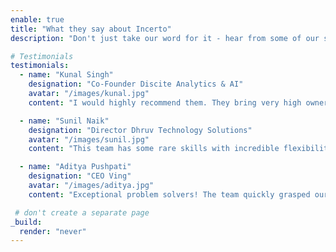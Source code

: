 ```yaml
---
enable: true
title: "What they say about Incerto"
description: "Don't just take our word for it - hear from some of our satisfied clients! Check out some of our testimonials below to see what others are saying about Incerto."

# Testimonials
testimonials:
  - name: "Kunal Singh"
    designation: "Co-Founder Discite Analytics & AI"
    avatar: "/images/kunal.jpg"
    content: "I would highly recommend them. They bring very high ownership to the projects they work on with no followups required, and they are really good problem solvers so its easy to trust them with some critical issues you are facing.</br></br></br>"

  - name: "Sunil Naik"
    designation: "Director Dhruv Technology Solutions"
    avatar: "/images/sunil.jpg"
    content: "This team has some rare skills with incredible flexibility and subject matter expertise. They have worked diligently to meet and exceed our expectations.</br></br></br></br>"

  - name: "Aditya Pushpati"
    designation: "CEO Ving"
    avatar: "/images/aditya.jpg"
    content: "Exceptional problem solvers! The team quickly grasped our intricate business needs, delivering ingenious solutions using Open Source frameworks. A game-changer for sure!</br></br></br></br>"

 # don't create a separate page
_build:
  render: "never"
---
```

